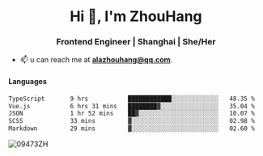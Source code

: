 <h1 align="center">Hi 👋, I'm ZhouHang</h1>

<h3 align="center">Frontend Engineer | Shanghai | She/Her</h3>

- 📫 u can reach me at **alazhouhang@qq.com**.

<h4 align="left">Languages</h4>
<!--START_SECTION:waka-->

```txt
TypeScript       9 hrs           ████████████░░░░░░░░░░░░░   48.35 %
Vue.js           6 hrs 31 mins   ████████▓░░░░░░░░░░░░░░░░   35.04 %
JSON             1 hr 52 mins    ██▓░░░░░░░░░░░░░░░░░░░░░░   10.07 %
SCSS             33 mins         ▓░░░░░░░░░░░░░░░░░░░░░░░░   02.98 %
Markdown         29 mins         ▓░░░░░░░░░░░░░░░░░░░░░░░░   02.60 %
```

<!--END_SECTION:waka-->

<p align="left"> <img src=https://github-readme-stats.vercel.app/api?username=09473ZH&show_icons=true alt=09473ZH /> </p>

